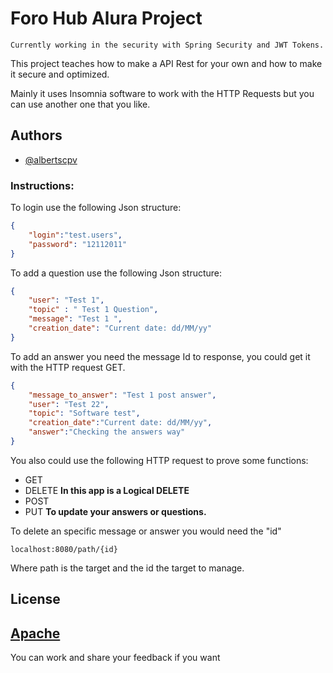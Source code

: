 
# Foro Hub Alura Project

```Currently working in the security with Spring Security and JWT Tokens.```

This project teaches how to make a API Rest for your own and how to make it  secure and optimized.

Mainly it uses Insomnia software to work with the HTTP Requests but you can use another one that you like.




## Authors

- [@albertscpv](https://github.com/Albertscpv)


### Instructions:

To login use the following Json structure: 
```json
{
	"login":"test.users",
	"password": "12112011"
}

```

To add a question use the following Json structure:
```json
{
	"user": "Test 1",
	"topic" : " Test 1 Question",
	"message": "Test 1 ",
	"creation_date": "Current date: dd/MM/yy"
}
```

To add an answer you need the message Id to response, you could get it with the HTTP request GET. 

```json
{
	"message_to_answer": "Test 1 post answer",
	"user": "Test 22",
	"topic": "Software test",
	"creation_date":"Current date: dd/MM/yy",
	"answer":"Checking the answers way"
}
```

You also could use the following HTTP request to prove some functions: 

- GET
- DELETE  __In this app is a Logical DELETE__
- POST
- PUT   __To update your answers or questions.__

To delete an specific message or answer you would need the "id"

	localhost:8080/path/{id}

Where path is the target and the id the target to manage.

## License

## [Apache](https://choosealicense.com/licenses/apache)

You can work and share your feedback if you want

